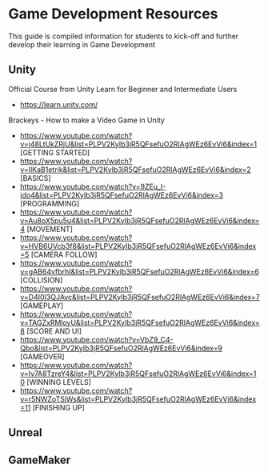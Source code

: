 # Game Development Resources
This guide is compiled information for students to kick-off and further develop their learning in Game Development

## Unity
Official Course from Unity Learn for Beginner and Intermediate Users
- https://learn.unity.com/

Brackeys - How to make a Video Game in Unity
- https://www.youtube.com/watch?v=j48LtUkZRjU&list=PLPV2KyIb3jR5QFsefuO2RlAgWEz6EvVi6&index=1 [GETTING STARTED]
- https://www.youtube.com/watch?v=IlKaB1etrik&list=PLPV2KyIb3jR5QFsefuO2RlAgWEz6EvVi6&index=2 [BASICS]
- https://www.youtube.com/watch?v=9ZEu_I-ido4&list=PLPV2KyIb3jR5QFsefuO2RlAgWEz6EvVi6&index=3 [PROGRAMMING]
- https://www.youtube.com/watch?v=Au8oX5pu5u4&list=PLPV2KyIb3jR5QFsefuO2RlAgWEz6EvVi6&index=4 [MOVEMENT]
- https://www.youtube.com/watch?v=HVB6UVcb3f8&list=PLPV2KyIb3jR5QFsefuO2RlAgWEz6EvVi6&index=5 [CAMERA FOLLOW]
- https://www.youtube.com/watch?v=gAB64vfbrhI&list=PLPV2KyIb3jR5QFsefuO2RlAgWEz6EvVi6&index=6 [COLLISION]
- https://www.youtube.com/watch?v=D4I0I3QJAvc&list=PLPV2KyIb3jR5QFsefuO2RlAgWEz6EvVi6&index=7 [GAMEPLAY]
- https://www.youtube.com/watch?v=TAGZxRMloyU&list=PLPV2KyIb3jR5QFsefuO2RlAgWEz6EvVi6&index=8 [SCORE AND UI]
- https://www.youtube.com/watch?v=VbZ9_C4-Qbo&list=PLPV2KyIb3jR5QFsefuO2RlAgWEz6EvVi6&index=9 [GAMEOVER]
- https://www.youtube.com/watch?v=Iv7A8TzreY4&list=PLPV2KyIb3jR5QFsefuO2RlAgWEz6EvVi6&index=10 [WINNING LEVELS]
- https://www.youtube.com/watch?v=r5NWZoTSjWs&list=PLPV2KyIb3jR5QFsefuO2RlAgWEz6EvVi6&index=11 [FINISHING UP]



## Unreal

## GameMaker
